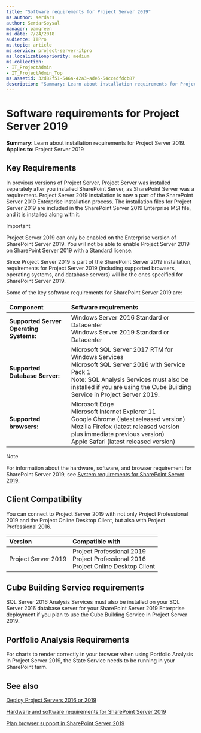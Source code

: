 ```yaml
---
title: "Software requirements for Project Server 2019"
ms.author: serdars
author: SerdarSoysal
manager: pamgreen
ms.date: 7/24/2018
audience: ITPro
ms.topic: article
ms.service: project-server-itpro
ms.localizationpriority: medium
ms.collection:
- IT_ProjectAdmin
- IT_ProjectAdmin_Top
ms.assetid: 32d82f51-546a-42a3-ade5-54cc4dfdcb87
description: "Summary: Learn about installation requirements for Project Server 2019."
---
```


# Software requirements for Project Server 2019
 
**Summary:** Learn about installation requirements for Project Server 2019. 
**Applies to:** Project Server 2019 
  
## Key Requirements

In previous versions of Project Server, Project Server was installed separately after you installed SharePoint Server, as SharePoint Server was a requirement. Project Server 2019 installation is now a part of the SharePoint Server 2019 Enterprise installation process. The installation files for Project Server 2019 are included in the SharePoint Server 2019 Enterprise MSI file, and it is installed along with it. 
  
> [!IMPORTANT]
> Project Server 2019 can only be enabled on the Enterprise version of SharePoint Server 2019. You will not be able to enable Project Server 2019 on SharePoint Server 2019 with a Standard license. 
  
Since Project Server 2019 is part of the SharePoint Server 2019  installation, requirements for Project Server 2019 (including supported browsers, operating systems, and database servers) will be the ones specified for SharePoint Server 2019. 
  
Some of the key software requirements for SharePoint Server 2019 are:
  
|Component|Software requirements|
|:-----|:-----|
|**Supported Server Operating Systems:**  <br/> | Windows Server 2016 Standard or Datacenter <br/>  Windows Server 2019 Standard or Datacenter <br/> |
|**Supported Database Server:**  <br/> | Microsoft SQL Server 2017 RTM for Windows Services<br/> Microsoft SQL Server 2016 with Service Pack 1 <br/>  Note: SQL Analysis Services must also be installed if you are using the Cube Building Service in Project Server 2019. <br/> |
|**Supported browsers:**  <br/> | Microsoft Edge <br/>  Microsoft Internet Explorer 11 <br/> Google Chrome (latest released version) <br/>  Mozilla Firefox (latest released version plus immediate previous version) <br/>  Apple Safari (latest released version) <br/> |
   
> [!NOTE]
> For information about the hardware, software, and browser requirement for SharePoint Server 2019, see [System requirements for SharePoint Server 2019](/sharepoint/install/hardware-and-software-requirements-2019). 
  
## Client Compatibility

You can connect to Project Server 2019 with not only Project Professional 2019 and the Project Online Desktop Client, but also with Project Professional 2016.
 
| **Version** | **Compatible with** |
|:-----|:-----|
|Project Server 2019 |Project Professional 2019 <br/> Project Professional 2016 <br/>  Project Online Desktop Client | 

## Cube Building Service requirements

SQL Server 2016 Analysis Services must also be installed on your SQL Server 2016 database server for your SharePoint Server 2019 Enterprise deployment if you plan to use the Cube Building Service in Project Server 2019.
  
## Portfolio Analysis Requirements

For charts to render correctly in your browser when using Portfolio Analysis in Project Server 2019, the State Service needs to be running in your SharePoint farm. 
  
## See also

[Deploy Project Servers 2016 or 2019](deploy-project-server-2016.md)

[Hardware and software requirements for SharePoint Server 2019](/sharepoint/install/system-requirements-for-sharepoint-server-2016)
  
[Plan browser support in SharePoint Server 2019](/sharepoint/install/browser-support-planning-2016-2019)
